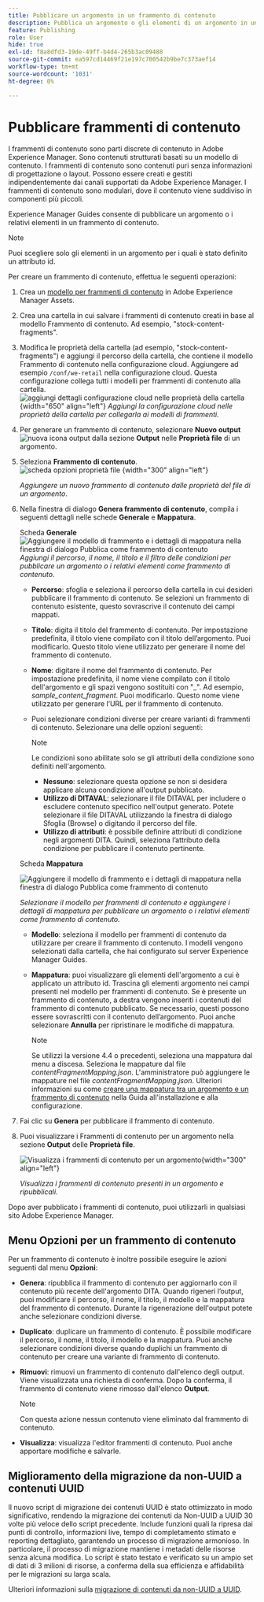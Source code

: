 ```yaml
---
title: Pubblicare un argomento in un frammento di contenuto
description: Pubblica un argomento o gli elementi di un argomento in un frammento di contenuto in AEM Guides.  Scopri come visualizzare i Frammenti di contenuto presenti in un argomento e ripubblicarli.
feature: Publishing
role: User
hide: true
exl-id: f8a8dfd3-19de-49ff-b4d4-265b3ac09488
source-git-commit: ea597cd14469f21e197c700542b9be7c373aef14
workflow-type: tm+mt
source-wordcount: '1031'
ht-degree: 0%

---
```


# Pubblicare frammenti di contenuto

I frammenti di contenuto sono parti discrete di contenuto in Adobe Experience Manager. Sono contenuti strutturati basati su un modello di contenuto. I frammenti di contenuto sono contenuti puri senza informazioni di progettazione o layout. Possono essere creati e gestiti indipendentemente dai canali supportati da Adobe Experience Manager. I frammenti di contenuto sono modulari, dove il contenuto viene suddiviso in componenti più piccoli.

Experience Manager Guides consente di pubblicare un argomento o i relativi elementi in un frammento di contenuto.

>[!NOTE]
>
>Puoi scegliere solo gli elementi in un argomento per i quali è stato definito un attributo id.


Per creare un frammento di contenuto, effettua le seguenti operazioni:

1. Crea un [modello per frammenti di contenuto](https://experienceleague.adobe.com/docs/experience-manager-65/assets/content-fragments/content-fragments-models.html?lang=it) in Adobe Experience Manager Assets.
1. Crea una cartella in cui salvare i frammenti di contenuto creati in base al modello Frammento di contenuto. Ad esempio, &quot;stock-content-fragments&quot;.
1. Modifica le proprietà della cartella (ad esempio, &quot;stock-content-fragments&quot;) e aggiungi il percorso della cartella, che contiene il modello Frammento di contenuto nella configurazione cloud.
Aggiungere ad esempio `/conf/we-retail` nella configurazione cloud. Questa configurazione collega tutti i modelli per frammenti di contenuto alla cartella.\
   ![aggiungi dettagli configurazione cloud nelle proprietà della cartella](images/fragment-folder-cloud-configuration.png){width="650" align="left"}
   *Aggiungi la configurazione cloud nelle proprietà della cartella per collegarla ai modelli di frammenti.*

1. Per generare un frammento di contenuto, selezionare **Nuovo output** ![nuova icona output](./images/Add_icon.svg) dalla sezione **Output** nelle **Proprietà file** di un argomento.
1. Seleziona **Frammento di contenuto**.\
   ![scheda opzioni proprietà file](./images/file-properties-outputs-tab.png) {width="300" align="left"}

   *Aggiungere un nuovo frammento di contenuto dalle proprietà del file di un argomento*.

1. Nella finestra di dialogo **Genera frammento di contenuto**, compila i seguenti dettagli nelle schede **Generale** e **Mappatura**.

   Scheda **Generale**
   ![Aggiungere il modello di frammento e i dettagli di mappatura nella finestra di dialogo Pubblica come frammento di contenuto](images/generate-content-fragment.png)
   *Aggiungi il percorso, il nome, il titolo e il filtro delle condizioni per pubblicare un argomento o i relativi elementi come frammento di contenuto.*


   * **Percorso**: sfoglia e seleziona il percorso della cartella in cui desideri pubblicare il frammento di contenuto. Se selezioni un frammento di contenuto esistente, questo sovrascrive il contenuto dei campi mappati.
   * **Titolo**: digita il titolo del frammento di contenuto. Per impostazione predefinita, il titolo viene compilato con il titolo dell’argomento. Puoi modificarlo. Questo titolo viene utilizzato per generare il nome del frammento di contenuto.
   * **Nome**: digitare il nome del frammento di contenuto. Per impostazione predefinita, il nome viene compilato con il titolo dell&#39;argomento e gli spazi vengono sostituiti con &quot;_&quot;. Ad esempio, *sample_content_fragment*. Puoi modificarlo.  Questo nome viene utilizzato per generare l’URL per il frammento di contenuto.

   * Puoi selezionare condizioni diverse per creare varianti di frammenti di contenuto. Selezionare una delle opzioni seguenti:
     >[!NOTE]
     > 
     > Le condizioni sono abilitate solo se gli attributi della condizione sono definiti nell&#39;argomento.

      * **Nessuno**: selezionare questa opzione se non si desidera applicare alcuna condizione all&#39;output pubblicato.
      * **Utilizzo di DITAVAL**: selezionare il file DITAVAL per includere o escludere contenuto specifico nell&#39;output generato. Potete selezionare il file DITAVAL utilizzando la finestra di dialogo Sfoglia (Browse) o digitando il percorso del file.
      * **Utilizzo di attributi**: è possibile definire attributi di condizione negli argomenti DITA. Quindi, seleziona l’attributo della condizione per pubblicare il contenuto pertinente.






   Scheda **Mappatura**

   ![Aggiungere il modello di frammento e i dettagli di mappatura nella finestra di dialogo Pubblica come frammento di contenuto](images/content-fragment-mapping.png)

   *Selezionare il modello per frammenti di contenuto e aggiungere i dettagli di mappatura per pubblicare un argomento o i relativi elementi come frammento di contenuto.*

   * **Modello**: seleziona il modello per frammenti di contenuto da utilizzare per creare il frammento di contenuto. I modelli vengono selezionati dalla cartella, che hai configurato sul server Experience Manager Guides.
   * **Mappatura**: puoi visualizzare gli elementi dell&#39;argomento a cui è applicato un attributo id. Trascina gli elementi argomento nei campi presenti nel modello per frammenti di contenuto.
Se è presente un frammento di contenuto, a destra vengono inseriti i contenuti del frammento di contenuto pubblicato. Se necessario, questi possono essere sovrascritti con il contenuto dell’argomento. Puoi anche selezionare **Annulla** per ripristinare le modifiche di mappatura.


     >[!NOTE]
     >
     > Se utilizzi la versione 4.4 o precedenti, seleziona una mappatura dal menu a discesa. Seleziona le mappature dal file *contentFragmentMapping.json*.  L&#39;amministratore può aggiungere le mappature nel file *contentFragmentMapping.json*. Ulteriori informazioni su come [creare una mappatura tra un argomento e un frammento di contenuto](/help/product-guide/cs-install-guide/conf-content-fragment-mapping-cs.md) nella Guida all&#39;installazione e alla configurazione.

1. Fai clic su **Genera** per pubblicare il frammento di contenuto.

1. Puoi visualizzare i Frammenti di contenuto per un argomento nella sezione **Output** delle **Proprietà file**.

   ![Visualizza i frammenti di contenuto per un argomento](images/outputs-options-menu.png){width="300" align="left"}

   *Visualizza i frammenti di contenuto presenti in un argomento e ripubblicali.*


Dopo aver pubblicato i frammenti di contenuto, puoi utilizzarli in qualsiasi sito Adobe Experience Manager.




## Menu Opzioni per un frammento di contenuto

Per un frammento di contenuto è inoltre possibile eseguire le azioni seguenti dal menu **Opzioni**:

* **Genera**: ripubblica il frammento di contenuto per aggiornarlo con il contenuto più recente dell&#39;argomento DITA. Quando rigeneri l’output, puoi modificare il percorso, il nome, il titolo, il modello e la mappatura del frammento di contenuto. Durante la rigenerazione dell&#39;output potete anche selezionare condizioni diverse.

* **Duplicato**: duplicare un frammento di contenuto. È possibile modificare il percorso, il nome, il titolo, il modello e la mappatura. Puoi anche selezionare condizioni diverse quando duplichi un frammento di contenuto per creare una variante di frammento di contenuto.

* **Rimuovi**: rimuovi un frammento di contenuto dall&#39;elenco degli output. Viene visualizzata una richiesta di conferma. Dopo la conferma, il frammento di contenuto viene rimosso dall&#39;elenco **Output**.

  >[!NOTE]
  >
  > Con questa azione nessun contenuto viene eliminato dal frammento di contenuto.

* **Visualizza**: visualizza l&#39;editor frammenti di contenuto. Puoi anche apportare modifiche e salvarle.

## Miglioramento della migrazione da non-UUID a contenuti UUID

Il nuovo script di migrazione dei contenuti UUID è stato ottimizzato in modo significativo, rendendo la migrazione dei contenuti da Non-UUID a UUID 30 volte più veloce dello script precedente. Include funzioni quali la ripresa dai punti di controllo, informazioni live, tempo di completamento stimato e reporting dettagliato, garantendo un processo di migrazione armonioso. In particolare, il processo di migrazione mantiene i metadati delle risorse senza alcuna modifica. Lo script è stato testato e verificato su un ampio set di dati di 3 milioni di risorse, a conferma della sua efficienza e affidabilità per le migrazioni su larga scala.

Ulteriori informazioni sulla [migrazione di contenuti da non-UUID a UUID](/help/product-guide/install-guide/migrate-non-uuid-uuid.md).
